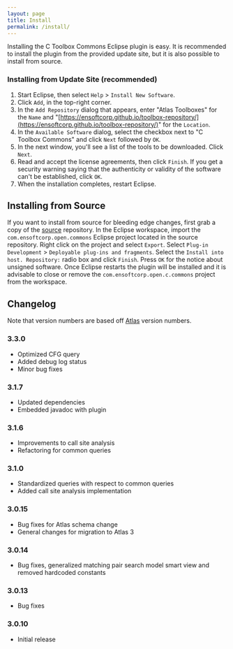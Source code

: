 ```yaml
---
layout: page
title: Install
permalink: /install/
---
```


Installing the C Toolbox Commons Eclipse plugin is easy.  It is recommended to install the plugin from the provided update site, but it is also possible to install from source.
        
### Installing from Update Site (recommended)
1. Start Eclipse, then select `Help` &gt; `Install New Software`.
2. Click `Add`, in the top-right corner.
3. In the `Add Repository` dialog that appears, enter &quot;Atlas Toolboxes&quot; for the `Name` and &quot;[https://ensoftcorp.github.io/toolbox-repository/](https://ensoftcorp.github.io/toolbox-repository/)&quot; for the `Location`.
4. In the `Available Software` dialog, select the checkbox next to "C Toolbox Commons" and click `Next` followed by `OK`.
5. In the next window, you'll see a list of the tools to be downloaded. Click `Next`.
6. Read and accept the license agreements, then click `Finish`. If you get a security warning saying that the authenticity or validity of the software can't be established, click `OK`.
7. When the installation completes, restart Eclipse.

## Installing from Source
If you want to install from source for bleeding edge changes, first grab a copy of the [source](https://github.com/EnSoftCorp/c-toolbox-commons) repository. In the Eclipse workspace, import the `com.ensoftcorp.open.commons` Eclipse project located in the source repository.  Right click on the project and select `Export`.  Select `Plug-in Development` &gt; `Deployable plug-ins and fragments`.  Select the `Install into host. Repository:` radio box and click `Finish`.  Press `OK` for the notice about unsigned software.  Once Eclipse restarts the plugin will be installed and it is advisable to close or remove the `com.ensoftcorp.open.c.commons` project from the workspace.

## Changelog
Note that version numbers are based off [Atlas](http://www.ensoftcorp.com/atlas/download/) version numbers.

### 3.3.0
- Optimized CFG query
- Added debug log status
- Minor bug fixes

### 3.1.7
- Updated dependencies
- Embedded javadoc with plugin

### 3.1.6
- Improvements to call site analysis
- Refactoring for common queries

### 3.1.0
- Standardized queries with respect to common queries
- Added call site analysis implementation

### 3.0.15
- Bug fixes for Atlas schema change
- General changes for migration to Atlas 3

### 3.0.14
- Bug fixes, generalized matching pair search model smart view and removed hardcoded constants

### 3.0.13
- Bug fixes

### 3.0.10
- Initial release